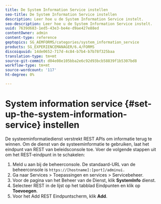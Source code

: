 ```yaml
---
title: De System Information Service instellen
seo-title: De System Information Service instellen
description: Leer hoe u de System Information Service instelt.
seo-description: Leer hoe u de System Information Service instelt.
uuid: 7639d683-1ed5-43e3-be4e-d9ae427e88ed
contentOwner: admin
content-type: reference
geptopics: SG_AEMFORMS/categories/system_information_service
products: SG_EXPERIENCEMANAGER/6.4/FORMS
discoiquuid: 14de0652-717d-4c84-b7b4-b7b78f325baa
translation-type: tm+mt
source-git-commit: d04e08e105bba2e6c92d93bcb58839f1b5307bd8
workflow-type: tm+mt
source-wordcount: '117'
ht-degree: 0%

---
```



# System information service {#set-up-the-system-information-service} instellen

De systeeminformatiedienst verstrekt REST APIs om informatie terug te winnen. Om de dienst van de systeeminformatie te gebruiken, laat het eindpunt van REST van beleidsconsole toe. Voer de volgende stappen uit om het REST-eindpunt in te schakelen:

1. Meld u aan bij de beheerconsole. De standaard-URL van de beheerconsole is `https://[hostname]:[port]/adminui.`
1. Ga naar Services > Toepassingen en services > Servicebeheer.
1. Voor de pagina van het Beheer van de Dienst, klik **SystemInfo** dienst.
1. Selecteer REST in de lijst op het tabblad Eindpunten en klik op **Toevoegen**.
1. Voor het Add REST Eindpuntscherm, klik **Add**.

